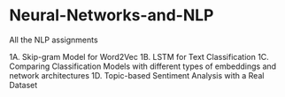 # Neural-Networks-and-NLP
All the NLP assignments 

1A. Skip-gram Model for Word2Vec
1B. LSTM for Text Classification
1C. Comparing Classification Models with different types of embeddings and network architectures
1D. Topic-based Sentiment Analysis with a Real Dataset

